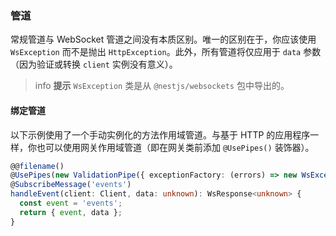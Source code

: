 ### 管道

常规管道与 WebSocket 管道之间没有本质区别。唯一的区别在于，你应该使用 `WsException` 而不是抛出 `HttpException`。此外，所有管道将仅应用于 `data` 参数（因为验证或转换 `client` 实例没有意义）。

> info **提示** `WsException` 类是从 `@nestjs/websockets` 包中导出的。

#### 绑定管道

以下示例使用了一个手动实例化的方法作用域管道。与基于 HTTP 的应用程序一样，你也可以使用网关作用域管道（即在网关类前添加 `@UsePipes()` 装饰器）。

```typescript
@@filename()
@UsePipes(new ValidationPipe({ exceptionFactory: (errors) => new WsException(errors) }))
@SubscribeMessage('events')
handleEvent(client: Client, data: unknown): WsResponse<unknown> {
  const event = 'events';
  return { event, data };
}
```
